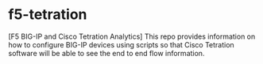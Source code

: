# f5-tetration
[F5 BIG-IP and Cisco Tetration Analytics]
This repo provides information on how to configure BIG-IP devices using scripts so that Cisco Tetration software will be able to see the end to end flow information. 
